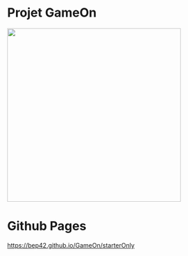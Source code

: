 # Projet GameOn
<img align="center" src="https://github.com/bep42/GameOn/blob/master/starterOnly/Small@1x.png?raw=true" height="400" />

# Github Pages
  https://bep42.github.io/GameOn/starterOnly
